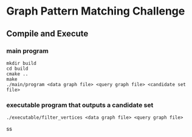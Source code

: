 # Graph Pattern Matching Challenge
## Compile and Execute 
### main program
```
mkdir build
cd build
cmake ..
make
./main/program <data graph file> <query graph file> <candidate set file>
```
### executable program that outputs a candidate set
```
./executable/filter_vertices <data graph file> <query graph file>
```
ss
